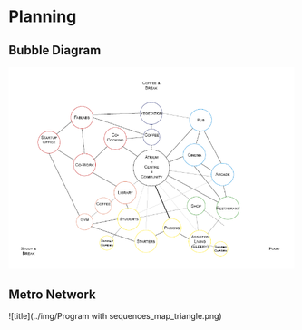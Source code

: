 # Planning

## Bubble Diagram

![title](../img/Bubbeldiagram.png)

## Metro Network

![title](../img/Program with sequences_map_triangle.png)
